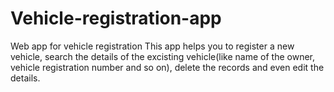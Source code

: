 # Vehicle-registration-app
Web app for vehicle registration
This app helps you to register a new vehicle, search the details of the excisting vehicle(like name of the owner, vehicle registration number and so on), delete the records and even edit the details.
